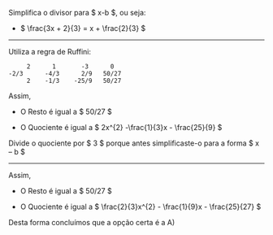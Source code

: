 Simplifica o divisor para $  x-b $, ou seja: 

 - $ \frac{3x + 2}{3} =  x + \frac{2}{3} $







-------------------------------------------------------------


Utiliza a regra de Ruffini: 

         2      1       -3      0
    -2/3      -4/3      2/9   50/27
         2    -1/3    -25/9   50/27

Assim,  

- O Resto é igual a $ 50/27 $

- O Quociente é igual a $ 2x^{2} -\frac{1}{3}x - \frac{25}{9} $

Divide o quociente por $ 3 $ porque antes simplificaste-o para a forma      $ x – b $


-------------------------------------------------------------

Assim,  

- O Resto é igual a $ 50/27 $

- O Quociente é igual a $ \frac{2}{3}x^{2} - \frac{1}{9}x - \frac{25}{27} $

Desta forma concluímos que a opção certa é a A)

